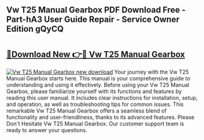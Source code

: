 ## Vw T25 Manual Gearbox PDF Download Free - Part-hA3 User Guide Repair - Service Owner Edition gQyCQ

# <h2><a href="http://bc63506.oget.top/?id=Vw+T25+Manual+Gearbox">🔗Download New 👉🔴 Vw T25 Manual Gearbox</a></h2>

[![Vw T25 Manual Gearbox new download](https://i.imgur.com/5g1atiW.png)](http://bc63506.oget.top/?id=Vw+T25+Manual+Gearbox)
Your journey with the Vw T25 Manual Gearbox starts here. This manual is your comprehensive guide to understanding and using it effectively. Before using your Vw T25 Manual Gearbox, please familiarize yourself with its functions and features by reading this user manual. It includes clear instructions for installation, setup, and operation, as well as troubleshooting tips for common issues. This remarkable Vw T25 Manual Gearbox offers a seamless blend of functionality and user-friendliness, thanks to its advanced features. Please Don't Hesitate Vw T25 Manual Gearbox. Our customer support team is ready to answer your questions.
